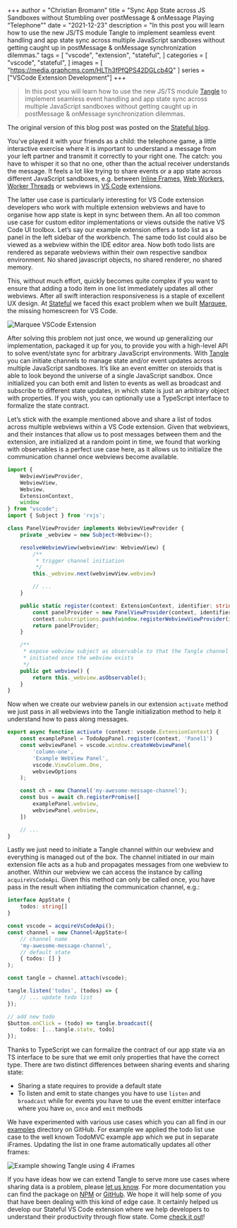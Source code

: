 +++
author = "Christian Bromann"
title = "Sync App State across JS Sandboxes without Stumbling over postMessage & onMessage Playing “Telephone”"
date = "2021-12-23"
description = "In this post you will learn how to use the new JS/TS module Tangle to implement seamless event handling and app state sync across multiple JavaScript sandboxes without getting caught up in postMessage & onMessage synchronization dilemmas."
tags = [
    "vscode",
    "extension",
    "stateful",
]
categories = [
    "vscode",
    "stateful",
]
images = [
    "https://media.graphcms.com/HLTh3fPfQPS42DGLcb4Q"
]
series = ["VSCode Extension Development"]
+++

> In this post you will learn how to use the new JS/TS module [Tangle](https://github.com/stateful/tangle) to implement seamless event handling and app state sync across multiple JavaScript sandboxes without getting caught up in postMessage & onMessage synchronization dilemmas.

The original version of this blog post was posted on the [Stateful blog](https://stateful.com/blog/telephone-game-of-postmessage).

You've played it with your friends as a child: the telephone game, a little interactive exercise where it is important to understand a message from your left partner and transmit it correctly to your right one. The catch: you have to whisper it so that no one, other than the actual receiver understands the message. It feels a lot like trying to share events or a app state across different JavaScript sandboxes, e.g. between [Inline Frames](https://developer.mozilla.org/en-US/docs/Web/HTML/Element/iframe), [Web Workers](https://developer.mozilla.org/en-US/docs/Web/API/Web_Workers_API#web_workers_concepts_and_usage), [Worker Threads](https://nodejs.org/api/worker_threads.html) or webviews in [VS Code](https://code.visualstudio.com/) extensions.

The latter use case is particularly interesting for VS Code extension developers who work with multiple extension webviews and have to organise how app state is kept in sync between them. An all too common use case for custom editor implementations or views outside the native VS Code UI toolbox. Let’s say our example extension offers a todo list as a panel in the left sidebar of the workbench. The same todo list could also be viewed as a webview within the IDE editor area. Now both todo lists are rendered as separate webviews within their own respective sandbox environment. No shared javascript objects, no shared renderer, no shared memory.

This, without much effort, quickly becomes quite complex if you want to ensure that adding a todo item in one list immediately updates all other webviews. After all swift interaction responsiveness is a staple of excellent UX design. At [Stateful](https://stateful.com/) we faced this exact problem when we built [Marquee](https://marketplace.visualstudio.com/items?itemName=activecove.marquee), the missing homescreen for VS Code.

![Marquee VSCode Extension](https://media.graphcms.com/HLTh3fPfQPS42DGLcb4Q "Illustrate sync of app state across webviews and workbench (native-vscode) JS sandboxes as implemented in Marquee")

After solving this problem not just once, we wound up generalizing our implementation, packaged it up for you, to provide you with a high-level API to solve event/state sync for arbitrary JavaScript environments. With [Tangle](https://www.npmjs.com/package/tangle) you can initiate channels to manage state and/or event updates across multiple JavaScript sandboxes. It’s like an event emitter on steroids that is able to look beyond the universe of a single JavaScript sandbox. Once initialized you can both emit and listen to events as well as broadcast and subscribe to different state updates, in which state is just an arbitrary object with properties. If you wish, you can optionally use a TypeScript interface to formalize the state contract.

Let’s stick with the example mentioned above and share a list of todos across multiple webviews within a VS Code extension. Given that webviews, and their instances that allow us to post messages between them and the extension, are initialized at a random point in time, we found that working with observables is a perfect use case here, as it allows us to initialize the communication channel once webviews become available.

```ts
import {
    WebviewViewProvider,
    WebviewView,
    Webview,
    ExtensionContext,
    window
} from "vscode";
import { Subject } from 'rxjs';

class PanelViewProvider implements WebviewViewProvider {
    private _webview = new Subject<Webview>();

    resolveWebviewView(webviewView: WebviewView) {
        /**
         * trigger channel initiation
         */
        this._webview.next(webviewView.webview)

        // ...
    }

    public static register(context: ExtensionContext, identifier: string) {
        const panelProvider = new PanelViewProvider(context, identifier);
        context.subscriptions.push(window.registerWebviewViewProvider(identifier, panelProvider));
        return panelProvider;
    }

    /**
     * expose webview subject as observable to that the Tangle channel is
     * initiated once the webview exists
     */
    public get webview() {
        return this._webview.asObservable();
    }
}
```

Now when we create our webview panels in our extension `activate` method we just pass in all webviews into the Tangle initialization method to help it understand how to pass along messages.

```ts
export async function activate (context: vscode.ExtensionContext) {
    const examplePanel = TodoAppPanel.register(context, 'Panel1')
    const webviewPanel = vscode.window.createWebviewPanel(
        'column-one',
        'Example WebView Panel',
        vscode.ViewColumn.One,
        webviewOptions
    );

    const ch = new Channel('my-awesome-message-channel');
    const bus = await ch.registerPromise([
        examplePanel.webview,
        webviewPanel.webview,
    ])

    // ...
}
```

Lastly we just need to initiate a Tangle channel within our webview and everything is managed out of the box. The channel initiated in our main extension file acts as a hub and propagates messages from one webview to another. Within our webview we can access the instance by calling `acquireVsCodeApi`. Given this method can only be called once, you have pass in the result when initiating the communication channel, e.g.:

```ts
interface AppState {
    todos: string[]
}

const vscode = acquireVsCodeApi();
const channel = new Channel<AppState>(
    // channel name
    'my-awesome-message-channel',
    // default state
    { todos: [] }
);

const tangle = channel.attach(vscode);

tangle.listen('todos', (todos) => {
    // ... update todo list
});

// add new todo
$button.onClick = (todo) => tangle.broadcast({
    todos: [...tangle.state, todo]
});
```

Thanks to TypeScript we can formalize the contract of our app state via an TS interface to be sure that we emit only properties that have the correct type. There are two distinct differences between sharing events and sharing state:

- Sharing a state requires to provide a default state
- To listen and emit to state changes you have to use `listen` and `broadcast` while for events you have to use the event emitter interface where you have `on`, `once` and `emit` methods

We have experimented with various use cases which you can all find in our [examples](https://github.com/stateful/tangle/tree/main/examples) directory on GitHub. For example we applied the todo list use case to the well known TodoMVC example app which we put in separate iFrames. Updating the list in one frame automatically updates all other frames:

![Example showing Tangle using 4 iFrames](https://media.graphcms.com/8jvad9kFQuyl6RJHolNx "Example showing Tangle using 4 iFrames")

If you have ideas how we can extend Tangle to serve more use cases where sharing data is a problem, please [let us know](https://github.com/stateful/tangle/issues/new). For more documentation you can find the package on [NPM](https://www.npmjs.com/package/tangle) or [GitHub](https://github.com/stateful/tangle). We hope it will help some of you that have been dealing with this kind of edge case. It certainly helped us develop our Stateful VS Code extension where we help developers to understand their productivity through flow state. Come [check it out](https://marketplace.visualstudio.com/items?itemName=stateful.edge)!
